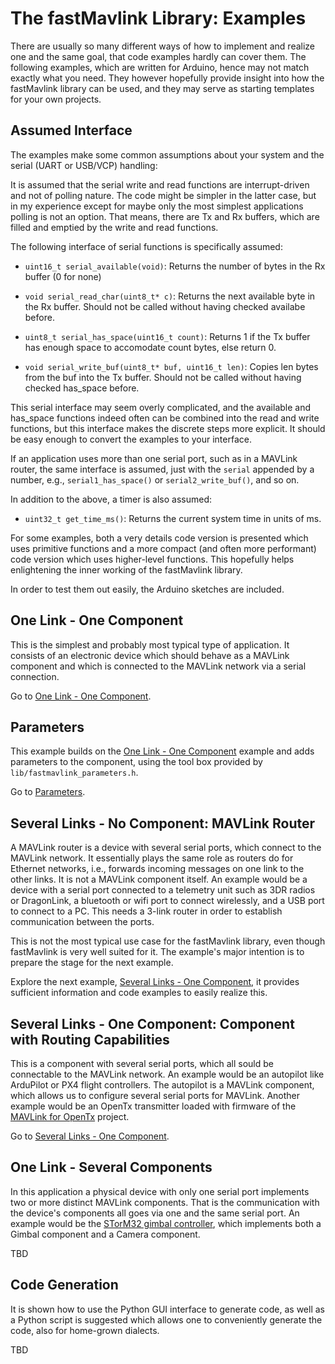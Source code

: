 
# The fastMavlink Library: Examples #

There are usually so many different ways of how to implement and realize one and the same goal, that code examples hardly can cover them. The following examples, which are written for Arduino, hence may not match exactly what you need. They however hopefully provide insight into how the fastMavlink library can be used, and they may serve as starting templates for your own projects.

## Assumed Interface ##

The examples make some common assumptions about your system and the serial (UART or USB/VCP) handling:
 
It is assumed that the serial write and read functions are interrupt-driven and not of polling nature. The code might be simpler in the latter case, but in my experience except for maybe only the most simplest applications polling is not an option. That means, there are Tx and Rx buffers, which are filled and emptied by the write and read functions.

The following interface of serial functions is specifically assumed:

- `uint16_t serial_available(void)`: Returns the number of bytes in the Rx buffer (0 for none)

- `void serial_read_char(uint8_t* c)`: Returns the next available byte in the Rx buffer. Should not be called without having checked availabe before.

- `uint8_t serial_has_space(uint16_t count)`: Returns 1 if the Tx buffer has enough space to accomodate count bytes, else return 0.

- `void serial_write_buf(uint8_t* buf, uint16_t len)`: Copies len bytes from the buf into the Tx buffer. Should not be called without having checked has_space before.

This serial interface may seem overly complicated, and the available and has_space functions indeed often can be combined into the read and write functions, but this interface makes the discrete steps more explicit. It should be easy enough to convert the examples to your interface.

If an application uses more than one serial port, such as in a MAVLink router, the same interface is assumed, just with the `serial` appended by a number, e.g., `serial1_has_space()` or `serial2_write_buf()`, and so on.

In addition to the above, a timer is also assumed:

- `uint32_t get_time_ms()`: Returns the current system time in units of ms.


For some examples, both a very details code version is presented which uses primitive functions and a more compact (and often more performant) code version which uses higher-level functions. This hopefully helps enlightening the inner working of the fastMavlink library.

In order to test them out easily, the Arduino sketches are included.

## One Link - One Component ##

This is the simplest and probably most typical type of application. It consists of an electronic device which should behave as a MAVLink component and which is connected to the MAVLink network via a serial connection.

Go to [One Link - One Component](arduino_one_link_one_component/).


## Parameters ##

This example builds on the [One Link - One Component](/examples/arduino_one_link_one_component) example and adds parameters to the component, using the tool box provided by `lib/fastmavlink_parameters.h`. 

Go to [Parameters](arduino_parameters/).


## Several Links - No Component: MAVLink Router ##

A MAVLink router is a device with several serial ports, which connect to the MAVLink network. It essentially plays the same role as routers do for Ethernet networks, i.e., forwards incoming messages on one link to the other links. It is not a MAVLink component itself. An example would be a device with a serial port connected to a telemetry unit such as 3DR radios or DragonLink, a bluetooth or wifi port to connect wirelessly, and a USB port to connect to a PC. This needs a 3-link router in order to establish communication between the ports. 

This is not the most typical use case for the fastMavlink library, even though fastMavlink is very well suited for it. The example's major intention is to prepare the stage for the next example.

Explore the next example, [Several Links - One Component](#several-links---one-component-component-with-routing-capabilities), it provides sufficient information and code examples to easily realize this.

## Several Links - One Component: Component with Routing Capabilities ##

This is a component with several serial ports, which all sould be connectable to the MAVLink network. An example would be an autopilot like ArduPilot or PX4 flight controllers. The autopilot is a MAVLink component, which allows us to configure several serial ports for MAVLink. Another example would be an OpenTx transmitter loaded with firmware of the [MAVLink for OpenTx](http://www.olliw.eu/2020/olliwtelem/) project.

Go to [Several Links - One Component](arduino_several_links_one_component/).


## One Link - Several Components ##

In this application a physical device with only one serial port implements two or more distinct MAVLink components. That is the communication with the device's components all goes via one and the same serial port. An example would be the [STorM32 gimbal controller](http://www.olliw.eu/storm32bgc-wiki/MAVLink_Communication), which implements both a Gimbal component and a Camera component.

TBD

## Code Generation ##

It is shown how to use the Python GUI interface to generate code, as well as a Python script is suggested which allows one to conveniently generate the code, also for home-grown dialects.

TBD